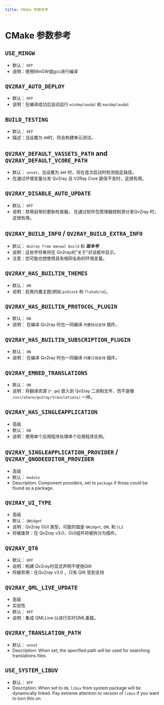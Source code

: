 ```yaml
---
title: CMake 参数参考
---
```


# CMake 参数参考

## `USE_MINGW`
- 默认： `OFF`
- 说明：使用MinGW或gcc进行编译

## `QV2RAY_AUTO_DEPLOY`
- 默认： `OFF`
- 说明：在编译成功后自动运行 `windeplaudqt` 和 `macdeplaudqt`

## `BUILD_TESTING`
- 默认： `OFF`
- 描述：当设置为 `ON`时，将会构建单元测试。

## `QV2RAY_DEFAULT_VASSETS_PATH` and `QV2RAY_DEFAULT_VCORE_PATH`
- 默认： `unset`，当设置为 set 时，将在首次启动时检测指定路径。
- 在通过环境变量分发 Qv2ray 且 V2Ray Core 路径不变时，这很有用。

## `QV2RAY_DISABLE_AUTO_UPDATE`
- 默认： `OFF`
- 说明：禁用自带的更新检查器。 在通过软件包管理器控制源分发Qv2ray 时，这很有用。

## `QV2RAY_BUILD_INFO` / `QV2RAY_BUILD_EXTRA_INFO`
- 默认： `Qv2ray from manual build` 和 ***版本号***
- 说明：这些字符串将在 Qv2ray的“关于”对话框中显示。
- 注意：您可能也想使用具有相同名称的环境变量。

## `QV2RAY_HAS_BUILTIN_THEMES`
- 默认： `ON`
- 说明：启用内置主题(例如 `psblock` 和 `flatwhile`)。

## `QV2RAY_HAS_BUILTIN_PROTOCOL_PLUGIN`
- 默认： `ON`
- 说明： 在编译 Qv2ray 时也一同编译 `内置协议支持` 插件。

## `QV2RAY_HAS_BUILTIN_SUBSCRIPTION_PLUGIN`
- 默认： `ON`
- 说明： 在编译 Qv2ray 时也一同编译 `内置订阅支持` 插件。

## `QV2RAY_EMBED_TRANSLATIONS`
- 默认： `ON`
- 说明：将翻译资源 (`*.qm`) 嵌入到 Qv2ray 二进制文件，而不是像 `/usr/share/qv2ray/translations/` 一样。

## `QV2RAY_HAS_SINGLEAPPLICATION`
- 高级
- 默认： `ON`
- 说明：使用单个应用程序处理单个应用程序实例。

## `QV2RAY_SINGLEAPPLICATION_PROVIDER` / `QV2RAY_QNODEEDITOR_PROVIDER`
- 高级
- 默认： `module`
- Description: Component providers, set to `package` if those could be found as a package.

## `QV2RAY_UI_TYPE`
- 高级
- 默认： `QWidget`
- 说明：Qv2ray GUI 类型，可能的值是 `QWidget`, `QML` 和 `CLI`
- 将被废弃：在 Qv2ray v3.0，GUI组件将被拆分为插件。

## `QV2RAY_QT6`
- 默认： `OFF`
- 说明：构建 Qv2ray时显式声明不使用Qt6
- 将被弃用：在Qv2ray v3.0 ，只有 Qt6 受到支持

## `QV2RAY_QML_LIVE_UPDATE`
- 高级
- 实验性
- 默认： `OFF`
- 说明：集成 QMLLive 以进行实时QML重载。

## `QV2RAY_TRANSLATION_PATH`
- 默认： `unset`
- Description: When set, the specified path will be used for searching translations files.

## `USE_SYSTEM_LIBUV`
- 默认： `OFF`
- Description: When set to `ON`, `libuv` from system package will be dynamically linked. Pay extreme attention to version of `libuv` if you want to turn this on.
